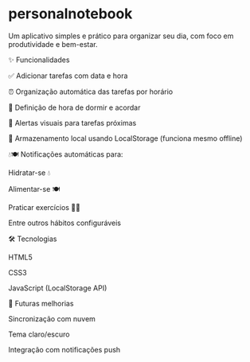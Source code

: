 # personalnotebook
Um aplicativo simples e prático para organizar seu dia, com foco em produtividade e bem-estar.

✨ Funcionalidades

✅ Adicionar tarefas com data e hora

⏰ Organização automática das tarefas por horário

🌙 Definição de hora de dormir e acordar

🔔 Alertas visuais para tarefas próximas

💾 Armazenamento local usando LocalStorage (funciona mesmo offline)

💧🍽️ Notificações automáticas para:

Hidratar-se 💧

Alimentar-se 🍽️

Praticar exercícios 🏃‍♂️

Entre outros hábitos configuráveis

🛠️ Tecnologias

HTML5

CSS3

JavaScript (LocalStorage API)


📌 Futuras melhorias

Sincronização com nuvem

Tema claro/escuro

Integração com notificações push
